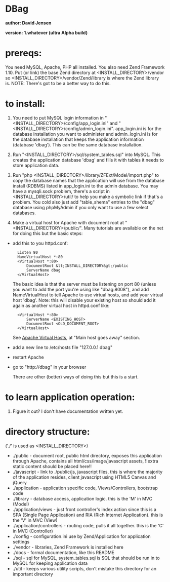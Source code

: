 DBag
===

**author: David Jensen**

**version: 1.whatever (ultra Alpha build)**

prereqs:
===

You need MySQL, Apache, PHP all installed.
You also need Zend Framework 1.10.  Put (or link) the base Zend directory at &lt;INSTALL_DIRECTORY&gt;/vendor so &lt;INSTALL_DIRECTORY&gt;/vendor/Zend/library is where the Zend library is. NOTE: There's got to be a better way to do this.

to install:
===

1. You need to put MySQL login information in "&lt;INSTALL_DIRECTORY&gt;/config/app_login.ini" and "&lt;INSTALL_DIRECTORY&gt;/config/admin_login.ini".  app_login.ini is for the database installation you want to administer and admin_login.ini is for the database installation that keeps the application information (database 'dbag').  This can be the same database installation.

2. Run "&lt;INSTALL_DIRECTORY&gt;/sql/system_tables.sql" into MySQL.  This creates the application database 'dbag' and fills it with tables it needs to store application data.

6203. Run "php &lt;INSTALL_DIRECTORY&gt;/library/ZFExt/Model/import.php" to copy the database names that the application will use from the database install (RDBMS) listed in app_login.ini to the admin database.  You may have a mysqli.sock problem, there's a script in &lt;INSTALL_DIRECTORY&gt;/util/ to help you make a symbolic link if that's a problem.  You cold also just add "table_shema" entries to the "dbag" database using phpMyAdmin if you only want to use a few select databases.

3. Make a virtual host for Apache with document root at "&lt;INSTALL_DIRECTORY&gt;/public/".  Many tutorials are available on the net for doing this but the basic steps:

- add this to you httpd.conf:

        Listen 80
        NameVirtualHost *:80
        <VirtualHost *:80>
            DocumentRoot &lt;INSTALL_DIRECTORY&gt;/public
            ServerName dbag
        </VirtualHost>

    The basic idea is that the server must be listening on port 80 (unless you want to add the port you're using like "dbag:8008"), and add NameVirtualHost to tell Apache to use virtual hosts, and add your virtual host 'dbag'.  Note: this will disable your existing host so should add it again as another virtual host in httpd.conf like:

        <VirtualHost *:80>
            ServerName <EXISTING_HOST>
            DocumentRoot <OLD_DOCUMENT_ROOT>
        </VirtualHost>

    See [Apache Virtual Hosts](http://httpd.apache.org/docs/2.2/vhosts/name-based.html#using), at "Main host goes away" section.

- add a new line to /etc/hosts file "127.0.0.1   dbag"
- restart Apache
- go to "http://dbag" in your browser

    There are other (better) ways of doing this but this is a start.

to learn application operation:
==

1. Figure it out?  I don't have documentation written yet.


directory structure:
==

('./' is used as &lt;INSTALL_DIRECTORY&gt;)

* ./public - document root, public html directory, exposes this application through Apache, contains all html/css/image/javascript assets, !!extra static content should be placed here!!
* ./javascript - link to ./public/js, javascript files, this is where the majority of the application resides, client javascript using HTML5 Canvas and jQuery
* ./application - application specific code, Views/Controllers, bootstrap code
* ./library - database access, application logic.  this is the 'M' in MVC (Model)
* ./application/views - just front controller's index action since this is a SPA (Single Page Application) and RIA (Rich Internet Application). this is the 'V' in MVC (View)
* ./application/controllers - routing code, pulls it all together. this is the 'C' in MVC (Controller)
* ./config - configuration.ini use by Zend/Application for application settings
* ./vendor - libraries, Zend Framework is installed here
* ./docs - formal documentation, like this README
* ./sql - sql for MySQL, system_tables.sql is SQL that should be run in to MySQL for keeping application data
* ./util - keeps various utility scripts, don't mistake this directory for an important directory
